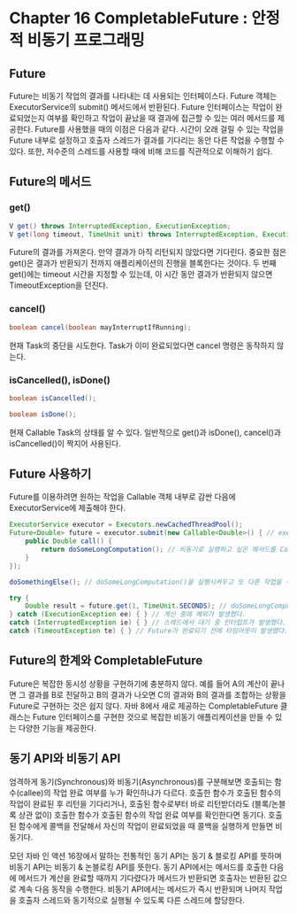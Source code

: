 # Chapter 16 CompletableFuture : 안정적 비동기 프로그래밍

## Future
Future는 비동기 작업의 결과를 나타내는 데 사용되는 인터페이스다. Future 객체는 ExecutorService의 submit() 메서드에서 반환된다. Future 인터페이스는 작업이 완료되었는지 여부를 확인하고 작업이 끝났을 때 결과에 접근할 수 있는 여러 메서드를 제공한다. Future를 사용했을 때의 이점은 다음과 같다. 시간이 오래 걸릴 수 있는 작업을 Future 내부로 설정하고 호출자 스레드가 결과를 기다리는 동안 다른 작업을 수행할 수 있다. 또한, 저수준의 스레드를 사용할 때에 비해 코드를 직관적으로 이해하기 쉽다. 

## Future의 메서드
### get()
```java
V get() throws InterruptedException, ExecutionException;
V get(long timeout, TimeUnit unit) throws InterruptedException, ExecutionException, TimeoutException;
```
Future의 결과를 가져온다. 만약 결과가 아직 리턴되지 않았다면 기다린다. 중요한 점은 get()은 결과가 반환되기 전까지 애플리케이션의 진행을 블록한다는 것이다. 두 번째 get()에는 timeout 시간을 지정할 수 있는데, 이 시간 동안 결과가 반환되지 않으면 TimeoutException을 던진다.

### cancel()
```java
boolean cancel(boolean mayInterruptIfRunning);
```
현재 Task의 중단을 시도한다. Task가 이미 완료되었다면 cancel 명령은 동작하지 않는다.

### isCancelled(), isDone()
```java
boolean isCancelled();
```

```java
boolean isDone();
```
현재 Callable Task의 상태를 알 수 있다. 일반적으로 get()과 isDone(), cancel()과 isCancelled()이 짝지어 사용된다.

## Future 사용하기
Future를 이용하려면 원하는 작업을 Callable 객체 내부로 감싼 다음에 ExecutorService에 제출해야 한다.

```java
ExecutorService executor = Executors.newCachedThreadPool();
Future<Double> future = executor.submit(new Callable<Double>() { // executor.submit()에 Callable을 전달한다.
	public Double call() {
		return doSomeLongComputation(); // 비동기로 실행하고 싶은 메서드를 Callable로 감싼다.
	}
});

doSomethingElse(); // doSomeLongComputation()을 실행시켜두고 또 다른 작업을 수행한다.

try {
	Double result = future.get(1, TimeUnit.SECONDS); // doSomeLongComputation()이 끝나면 get()으로 결과를 가져온다. 만약 결과가 준비되어 있지 않으면 호출 스레드가 블록되며 1초까지 기다린다.
} catch (ExecutionException ee) { } // 계산 중에 예외가 발생했다.
catch (InterruptedException ie) { } // 스레드에서 대기 중 인터럽트가 발생했다.
catch (TimeoutException te) { } // Future가 완료되기 전에 타임아웃이 발생했다.
```

## Future의 한계와 CompletableFuture
Future은 복잡한 동시성 상황을 구현하기에 충분하지 않다. 예를 들어 A의 계산이 끝나면 그 결과를 B로 전달하고 B의 결과가 나오면 C의 결과와 B의 결과를 조합하는 상황을 Future로 구현하는 것은 쉽지 않다. 자바 8에서 새로 제공하는 CompletableFuture 클래스는 Future 인터페이스를 구현한 것으로 복잡한 비동기 애플리케이션을 만들 수 있는 다양한 기능을 제공한다.

## 동기 API와 비동기 API
엄격하게 동기(Synchronous)와 비동기(Asynchronous)를 구분해보면 호출되는 함수(callee)의 작업 완료 여부를 누가 확인하냐가 다르다. 호출한 함수가 호출된 함수의 작업이 완료된 후 리턴을 기다리거나, 호출된 함수로부터 바로 리턴받더라도 (블록/논블록 상관 없이) 호출한 함수가 호출된 함수의 작업 완료 여부를 확인한다면 동기다. 호출된 함수에게 콜백을 전달해서 자신의 작업이 완료되었을 때 콜백을 실행하게 만들면 비동기다.  

모던 자바 인 액션 16장에서 말하는 전통적인 동기 API는 동기 & 블로킹 API를 뜻하며 비동기 API는 비동기 & 논블로킹 API를 뜻한다. 동기 API에서는 메서드를 호출한 다음에 메서드가 계산을 완료할 때까지 기다렸다가 메서드가 반환되면 호출자는 반환된 값으로 계속 다음 동작을 수행한다. 비동기 API에서는 메서드가 즉시 반환되며 나머지 작업을 호출자 스레드와 동기적으로 실행될 수 있도록 다른 스레드에 할당한다.

